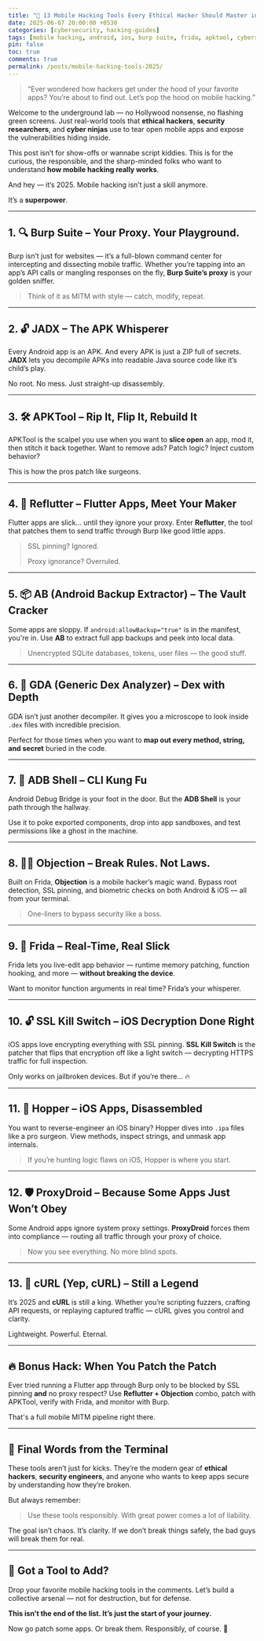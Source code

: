 ```yaml
---
title: "📱 13 Mobile Hacking Tools Every Ethical Hacker Should Master in 2025"
date: 2025-06-07 20:00:00 +0530
categories: [cybersecurity, hacking-guides]
tags: [mobile hacking, android, ios, burp suite, frida, apktool, cybersecurity 2025, tools, reverse engineering, hacker-tools]
pin: false
toc: true
comments: true
permalink: /posts/mobile-hacking-tools-2025/
---
```


> “Ever wondered how hackers get under the hood of your favorite apps? You’re about to find out. Let’s pop the hood on mobile hacking.”
> 

Welcome to the underground lab — no Hollywood nonsense, no flashing green screens. Just real-world tools that **ethical hackers**, **security researchers**, and **cyber ninjas** use to tear open mobile apps and expose the vulnerabilities hiding inside.

This post isn’t for show-offs or wannabe script kiddies. This is for the curious, the responsible, and the sharp-minded folks who want to understand **how mobile hacking really works**.

And hey — it’s 2025. Mobile hacking isn’t just a skill anymore.

It’s a **superpower**.

---

## 1. 🔍 **Burp Suite** – Your Proxy. Your Playground.

Burp isn’t just for websites — it’s a full-blown command center for intercepting and dissecting mobile traffic. Whether you’re tapping into an app’s API calls or mangling responses on the fly, **Burp Suite’s proxy** is your golden sniffer.

> Think of it as MITM with style — catch, modify, repeat.
> 

---

## 2. 🔓 **JADX** – The APK Whisperer

Every Android app is an APK. And every APK is just a ZIP full of secrets. **JADX** lets you decompile APKs into readable Java source code like it’s child’s play.

No root. No mess. Just straight-up disassembly.

---

## 3. 🛠️ **APKTool** – Rip It, Flip It, Rebuild It

APKTool is the scalpel you use when you want to **slice open** an app, mod it, then stitch it back together. Want to remove ads? Patch logic? Inject custom behavior?

This is how the pros patch like surgeons.

---

## 4. 🧬 **Reflutter** – Flutter Apps, Meet Your Maker

Flutter apps are slick… until they ignore your proxy. Enter **Reflutter**, the tool that patches them to send traffic through Burp like good little apps.

> SSL pinning? Ignored.
> 
> 
> Proxy ignorance? Overruled.
> 

---

## 5. 📦 **AB (Android Backup Extractor)** – The Vault Cracker

Some apps are sloppy. If `android:allowBackup="true"` is in the manifest, you're in. Use **AB** to extract full app backups and peek into local data.

> Unencrypted SQLite databases, tokens, user files — the good stuff.
> 

---

## 6. 🔬 **GDA (Generic Dex Analyzer)** – Dex with Depth

GDA isn’t just another decompiler. It gives you a microscope to look inside `.dex` files with incredible precision.

Perfect for those times when you want to **map out every method, string, and secret** buried in the code.

---

## 7. 🧪 **ADB Shell** – CLI Kung Fu

Android Debug Bridge is your foot in the door. But the **ADB Shell** is your path through the hallway.

Use it to poke exported components, drop into app sandboxes, and test permissions like a ghost in the machine.

---

## 8. 🧙‍♂️ **Objection** – Break Rules. Not Laws.

Built on Frida, **Objection** is a mobile hacker’s magic wand. Bypass root detection, SSL pinning, and biometric checks on both Android & iOS — all from your terminal.

> One-liners to bypass security like a boss.
> 

---

## 9. 🧠 **Frida** – Real-Time, Real Slick

Frida lets you live-edit app behavior — runtime memory patching, function hooking, and more — **without breaking the device**.

Want to monitor function arguments in real time? Frida’s your whisperer.

---

## 10. 🔓 **SSL Kill Switch** – iOS Decryption Done Right

iOS apps love encrypting everything with SSL pinning. **SSL Kill Switch** is the patcher that flips that encryption off like a light switch — decrypting HTTPS traffic for full inspection.

Only works on jailbroken devices. But if you’re there… 🔥

---

## 11. 🧬 **Hopper** – iOS Apps, Disassembled

You want to reverse-engineer an iOS binary? Hopper dives into `.ipa` files like a pro surgeon. View methods, inspect strings, and unmask app internals.

> If you’re hunting logic flaws on iOS, Hopper is where you start.
> 

---

## 12. 🛡️ **ProxyDroid** – Because Some Apps Just Won’t Obey

Some Android apps ignore system proxy settings. **ProxyDroid** forces them into compliance — routing all traffic through your proxy of choice.

> Now you see everything. No more blind spots.
> 

---

## 13. 🧩 **cURL (Yep, cURL)** – Still a Legend

It’s 2025 and **cURL** is still a king. Whether you’re scripting fuzzers, crafting API requests, or replaying captured traffic — cURL gives you control and clarity.

Lightweight. Powerful. Eternal.

---

## 🔥 Bonus Hack: When You Patch the Patch

Ever tried running a Flutter app through Burp only to be blocked by SSL pinning **and** no proxy respect? Use **Reflutter + Objection** combo, patch with APKTool, verify with Frida, and monitor with Burp.

That's a full mobile MITM pipeline right there.

---

## 💭 Final Words from the Terminal

These tools aren’t just for kicks. They’re the modern gear of **ethical hackers**, **security engineers**, and anyone who wants to keep apps secure by understanding how they’re broken.

But always remember:

> Use these tools responsibly. With great power comes a lot of liability.
> 

The goal isn’t chaos. It’s clarity. If we don’t break things safely, the bad guys will break them for real.

---

## 💬 Got a Tool to Add?

Drop your favorite mobile hacking tools in the comments. Let’s build a collective arsenal — not for destruction, but for defense.

**This isn’t the end of the list. It’s just the start of your journey.**

Now go patch some apps. Or break them. Responsibly, of course. 👾